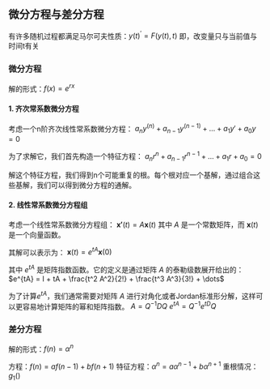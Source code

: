 ## 微分方程与差分方程

有许多随机过程都满足马尔可夫性质：$y(t)^\prime = F(y(t),t)$
即，改变量只与当前值与时间t有关

### 微分方程
解的形式：$f(x)=e^{r x}$

#### 1. 齐次常系数微分方程

考虑一个n阶齐次线性常系数微分方程：
$a_n y^{(n)} + a_{n-1} y^{(n-1)} + \dots + a_1 y' + a_0 y = 0$

为了求解它，我们首先构造一个特征方程：
$a_n r^n + a_{n-1} r^{n-1} + \dots + a_1 r + a_0 = 0$

解这个特征方程，我们得到n个可能重复的根。每个根对应一个基解，通过组合这些基解，我们可以得到微分方程的通解。

#### 2. 线性常系数微分方程组

考虑一个线性常系数微分方程组：
$\mathbf{x'}(t) = A \mathbf{x}(t)$
其中 $A$ 是一个常数矩阵，而 $\mathbf{x}(t)$ 是一个向量函数。

其解可以表示为：
$\mathbf{x}(t) = e^{tA} \mathbf{x}(0)$

其中 $e^{tA}$ 是矩阵指数函数。它的定义是通过矩阵 $A$ 的泰勒级数展开给出的：
$e^{tA} = I + tA + \frac{t^2 A^2}{2!} + \frac{t^3 A^3}{3!} + \dots$

为了计算$e^{tA}$，我们通常需要对矩阵 $A$ 进行对角化或者Jordan标准形分解，这样可以更容易地计算矩阵的幂和矩阵指数。
$A=Q^{-1}DQ$
$e^{tA}=Q^{-1}e^{tD}Q$


### 差分方程
解的形式：$f(n)=\alpha^n$

方程：$f(n)=af(n-1)+bf(n+1)$
特征方程：$\alpha^n=a\alpha^{n-1}+b\alpha^{n+1}$
重根情况：$g_1()$


